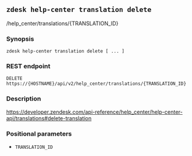 ## `zdesk help-center translation delete`

/help_center/translations/{TRANSLATION_ID}

### Synopsis

    zdesk help-center translation delete [ ... ]

### REST endpoint

    DELETE https://{HOSTNAME}/api/v2/help_center/translations/{TRANSLATION_ID}

### Description

https://developer.zendesk.com/api-reference/help_center/help-center-api/translations#delete-translation

### Positional parameters

* `TRANSLATION_ID`

